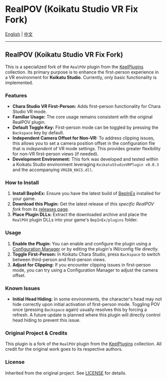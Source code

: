 # RealPOV (Koikatu Studio VR Fix Fork)
[English](./README.md) | [中文](./README_zh.md)

---

<span id="english"></span>

## RealPOV (Koikatu Studio VR Fix Fork)

This is a specialized fork of the `RealPOV` plugin from the [KeelPlugins](https://github.com/IllusionMods/KeelPlugins) collection. Its primary purpose is to enhance the first-person experience in a VR environment for **Koikatu Studio**. Currently, only basic functionality is implemented.

### Features

*   **Chara Studio VR First-Person:** Adds first-person functionality for Chara Studio VR mode.
*   **Familiar Usage:** The core usage remains consistent with the original RealPOV plugin.
*   **Default Toggle Key:** First-person mode can be toggled by pressing the `Backspace` key by default.
*   **Independent Camera Offset for Non-VR:** To address clipping issues, this allows you to set a camera position offset in the configuration file that is *independent* of VR mode settings. This provides greater flexibility for non-VR first-person views (if needed).
*   **Development Environment:** This fork was developed and tested within a Koikatu Studio environment leveraging `KoikatuStudioVRPlugin v0.0.3` and the accompanying `VRGIN_KKCS.dll`.

### How to Install

1.  **Install BepInEx:** Ensure you have the latest build of [BepInEx](https://github.com/BepInEx/BepInEx/releases) installed for your game.
2.  **Download this Plugin:** Get the latest release of *this specific RealPOV fork* from its [releases page](https://github.com/Hamakaze1s/RealPOV-VRfix/releases).
3.  **Place Plugin DLLs:** Extract the downloaded archive and place the `RealPOV` plugin DLLs into your game's `BepInEx/plugins` folder.

### Usage

1.  **Enable the Plugin:** You can enable and configure the plugin using a [Configuration Manager](https://github.com/BepInEx/BepInEx.ConfigurationManager) or by editing the plugin's INI/config file directly.
2.  **Toggle First-Person:** In Koikatu Chara Studio, press `Backspace` to switch between third-person and first-person views.
3.  **Adjust for Clipping:** If you encounter clipping issues in first-person mode, you can try using a Configuration Manager to adjust the camera offset.

### Known Issues

*   **Initial Head Hiding:** In some environments, the character's head may not hide correctly upon initial activation of first-person mode. Toggling POV once (pressing `Backspace` again) usually resolves this by forcing a refresh. A future update is planned where this plugin will directly control head hiding to prevent this issue.

### Original Project & Credits

This plugin is a fork of the `RealPOV` plugin from the [KeelPlugins](https://github.com/IllusionMods/KeelPlugins) collection. All credit for the original work goes to its respective authors.

### License

Inherited from the original project. See [LICENSE](LICENSE) for details.


